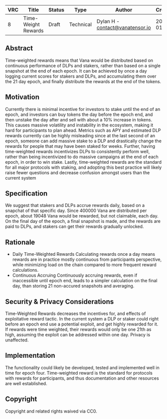 | VRC | Title | Status | Type | Author | Created |
|-----|--------|--------|------|---------|----------|
| 8 | Time-Weight Rewards | Draft | Technical  | Dylan H - contact@vanatensor.io | 2025-01-07 |

## Abstract

Time-weighted rewards means that Vana would be distributed based on continuous performance of DLPs and stakers, rather than based on a single snapshot at the end of each epoch.
It can be achieved by once a day logging current scores for stakers and DLPs, and accumulating them over the 21 day epoch, and finally distribute the rewards at the end of the tokens.

## Motivation

Currently there is minimal incentive for investors to stake until the end of an epoch, and investors can buy tokens the day before the epoch end, and then unstake the day after and sell with about a 10% increase in tokens.
This causes massive volatility and instability in the ecosystem, making it hard for participants to plan ahead. Metrics such as APY and estimated DLP rewards currently can be highly misleading since at the last second of an epoch, someone can add massive stake to a DLP and drastically change the rewards for people that may have been staked for weeks.
Further, having time-weighted rewards incentivizes DLPs to consistently perform well, rather than being incentivized to do massive campaigns at the end of each epoch, in order to win stake.
Lastly, time-weighted rewards are the standard for all major protocols with staking, and adopting this best practice will likely raise fewer questions and decrease confusion amongst users than the current system

## Specification

We suggest that stakers and DLPs accrue rewards daily, based on a snapchat of that specific day.
Since 400000 Vana are distributed per epoch, about 19048 Vana would be rewarded, but not claimable, each day.
On the final day of the epoch, a final snapshot is made, and the rewards are paid to DLPs, and stakers can get their rewards gradually unlocked.

## Rationale

- Daily Time-Weighted Rewards
Calculating rewards once a day means rewards are in practice mostly continuous from participants perspective, while minimizing load on the chain compared to more frequent reward calculations.
- Continuous Accruing
Continuously accruing rewards, even if inaccessible until epoch end, leads to a simpler calculation on the final day, than storing 21 non-accured snapshots and averaging.

## Security & Privacy Considerations

Time-Weighted Rewards decreases the incentives for, and effects of exploitative reward tactic. In the current system a DLP or staker could right before an epoch end use a potential exploit, and get highly rewarded for it. If rewards were time weighted, their rewards would only be one 21th as high, assuming the exploit can be addressed within one day.
Privacy is unaffected.

## Implementation

The functionality could likely be developed, tested and implemented well in time for epoch four.
Time-weighted reward is the standard for protocols with rewards for participants, and thus documentation and other resources are well established.

## Copyright

Copyright and related rights waived via CC0.
